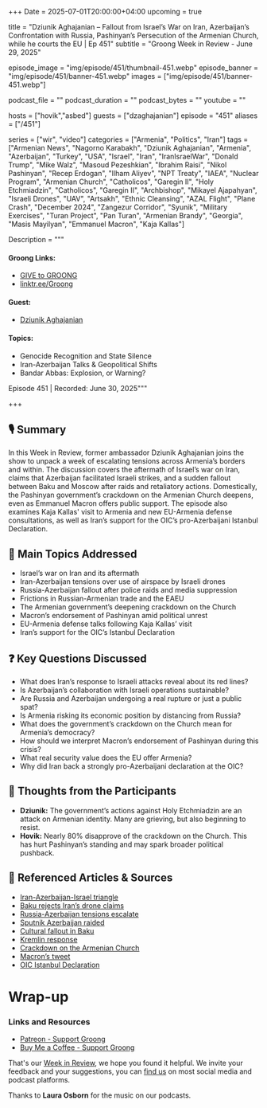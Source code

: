 +++
Date = 2025-07-01T20:00:00+04:00
upcoming = true

title = "Dziunik Aghajanian – Fallout from Israel’s War on Iran, Azerbaijan’s Confrontation with Russia, Pashinyan’s Persecution of the Armenian Church, while he courts the EU | Ep 451"
subtitle = "Groong Week in Review - June 29, 2025"

episode_image = "img/episode/451/thumbnail-451.webp"
episode_banner = "img/episode/451/banner-451.webp"
images = ["img/episode/451/banner-451.webp"]

podcast_file = ""
podcast_duration = ""
podcast_bytes = ""
youtube = ""

hosts = ["hovik","asbed"]
guests = ["dzaghajanian"]
episode = "451"
aliases = ["/451"]

series = ["wir", "video"]
categories = ["Armenia", "Politics", "Iran"]
tags = ["Armenian News", "Nagorno Karabakh", "Dziunik Aghajanian", "Armenia", "Azerbaijan", "Turkey", "USA", "Israel", "Iran", "IranIsraelWar", "Donald Trump", "Mike Walz", "Masoud Pezeshkian", "Ibrahim Raisi", "Nikol Pashinyan", "Recep Erdogan", "Ilham Aliyev", "NPT Treaty", "IAEA", "Nuclear Program", "Armenian Church", "Catholicos", "Garegin II", "Holy Etchmiadzin", "Catholicos", "Garegin II", "Archbishop", "Mikayel Ajapahyan", "Israeli Drones", "UAV", "Artsakh", "Ethnic Cleansing", "AZAL Flight", "Plane Crash", "December 2024", "Zangezur Corridor", "Syunik", "Military Exercises", "Turan Project", "Pan Turan", "Armenian Brandy", "Georgia", "Masis Mayilyan", "Emmanuel Macron", "Kaja Kallas"]

Description = """

#### Groong Links:
* [GIVE to GROONG](https://podcasts.groong.org/donate)
* [linktr.ee/Groong](https://linktr.ee/groong)

#### Guest:
* [Dziunik Aghajanian](/guest/dzaghajanian)

#### Topics:
* Genocide Recognition and State Silence
* Iran-Azerbaijan Talks & Geopolitical Shifts
* Bandar Abbas: Explosion, or Warning?

Episode 451 | Recorded: June 30, 2025"""

+++

## 🎙️ Summary  

In this Week in Review, former ambassador Dziunik Aghajanian joins the show to unpack a week of escalating tensions across Armenia’s borders and within. The discussion covers the aftermath of Israel’s war on Iran, claims that Azerbaijan facilitated Israeli strikes, and a sudden fallout between Baku and Moscow after raids and retaliatory actions. Domestically, the Pashinyan government’s crackdown on the Armenian Church deepens, even as Emmanuel Macron offers public support. The episode also examines Kaja Kallas' visit to Armenia and new EU-Armenia defense consultations, as well as Iran’s support for the OIC’s pro-Azerbaijani Istanbul Declaration.

## 🧭 Main Topics Addressed
- Israel’s war on Iran and its aftermath
- Iran-Azerbaijan tensions over use of airspace by Israeli drones
- Russia-Azerbaijan fallout after police raids and media suppression
- Frictions in Russian-Armenian trade and the EAEU
- The Armenian government’s deepening crackdown on the Church
- Macron’s endorsement of Pashinyan amid political unrest
- EU-Armenia defense talks following Kaja Kallas’ visit
- Iran’s support for the OIC’s Istanbul Declaration

## ❓ Key Questions Discussed
- What does Iran’s response to Israeli attacks reveal about its red lines?
- Is Azerbaijan’s collaboration with Israeli operations sustainable?
- Are Russia and Azerbaijan undergoing a real rupture or just a public spat?
- Is Armenia risking its economic position by distancing from Russia?
- What does the government’s crackdown on the Church mean for Armenia’s democracy?
- How should we interpret Macron’s endorsement of Pashinyan during this crisis?
- What real security value does the EU offer Armenia?
- Why did Iran back a strongly pro-Azerbaijani declaration at the OIC?

## 💬 Thoughts from the Participants
- **Dziunik:** The government’s actions against Holy Etchmiadzin are an attack on Armenian identity. Many are grieving, but also beginning to resist.
- **Hovik:** Nearly 80% disapprove of the crackdown on the Church. This has hurt Pashinyan’s standing and may spark broader political pushback.


## 🔗 Referenced Articles & Sources
- [Iran-Azerbaijan-Israel triangle](https://www.rferl.org/a/iran-azerbaijan-israel-war-territory-airspace/33456456.html)
- [Baku rejects Iran’s drone claims](https://asbarez.com/baku-reacts-to-irans-call-for-probe-of-israeli-attacks-from-azerbaijan-airspace/)
- [Russia-Azerbaijan tensions escalate](https://meduza.io/en/feature/2025/06/30/unacceptable-violence)
- [Sputnik Azerbaijan raided](https://meduza.io/en/news/2025/06/30/police-raid-baku-office-of-russian-state-media-agency-sputnik-azerbaijan)
- [Cultural fallout in Baku](https://www.themoscowtimes.com/2025/06/30/azerbaijan-cancels-russian-cultural-events-amid-fallout-over-police-raids-in-yekaterinburg-a89610)
- [Kremlin response](https://www.reuters.com/world/kremlin-condemns-azerbaijans-move-cancel-russian-cultural-events-following-2025-06-30/)
- [Crackdown on the Armenian Church](https://horizonweekly.ca/en/catholicos-warns-of-artsakh-heritage-destruction-at-bern-conference/)
- [Macron’s tweet](https://x.com/EmmanuelMacron/status/1939292523224076495)
- [OIC Istanbul Declaration](https://new.oic-oci.org/Lists/ConferenceDocuments/Attachments/2728/Istanbul%20Declaration.pdf)


# Wrap-up

### **Links and Resources**

* [Patreon - Support Groong](https://www.patreon.com/ann_groong)
* [Buy Me a Coffee - Support Groong](https://www.buymeacoffee.com/groong)

That's our [Week in Review](https://podcasts.groong.org/), we hope you found it helpful. We invite your feedback and your suggestions, you can [find us](https://linktr.ee/groong) on most social media and podcast platforms.

Thanks to __Laura Osborn__ for the music on our podcasts.


